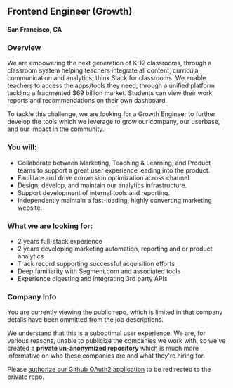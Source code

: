 ## Frontend Engineer (Growth)
#### San Francisco, CA

### Overview
We are empowering the next generation of K-12 classrooms, through a classroom system helping teachers integrate all content, curricula, communication and analytics; think Slack for classrooms. We enable teachers to access the apps/tools they need, through a unified platform tackling a fragmented $69 billion market. Students can view their work, reports and recommendations on their own dashboard.

To tackle this challenge, we are looking for a Growth Engineer to further develop the tools which we leverage to grow our company, our userbase, and our impact in the community.

### You will:
+ Collaborate between Marketing, Teaching & Learning, and Product teams to support a great user experience leading into the product.
+ Facilitate and drive conversion optimization across channel.
+ Design, develop, and maintain our analytics infrastructure.
+ Support development of internal tools and reporting.
+ Independently maintain a fast-loading, highly converting marketing website.

### What we are looking for:
+ 2 years full-stack experience
+ 2 years developing marketing automation, reporting and or product analytics
+ Track record supporting successful acquisition efforts
+ Deep familiarity with Segment.com and associated tools
+ Experience digesting and integrating 3rd party APIs

### Company Info
You are currently viewing the public repo, which is limited in that company details have been ommitted from the job descriptions.  
    
We understand that this is a suboptimal user experience.  We are, for various reasons, unable to publicize the companies we work with, so we've
created a **private un-anonymized repository** which is much more informative on who these companies are and what they're hiring for.  
    
Please [authorize our Github OAuth2 application](https://letsrockit.co/users/auth/github?job_id=s2lkzg9t-frontend-engineer-growth) to be redirected to the private repo.
